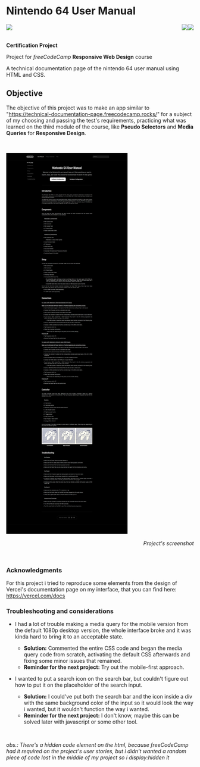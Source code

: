 # Nintendo 64 User Manual

<img align="left" src="https://img.shields.io/badge/freecodecamp-27273D?style=for-the-badge&logo=freecodecamp&logoColor=white"><img align="right" src="https://img.shields.io/badge/CSS3-1572B6?style=for-the-badge&logo=css3&logoColor=white"><img align="right" src="https://img.shields.io/badge/HTML5-E34F26?style=for-the-badge&logo=html5&logoColor=white">

<br>
<br>

**Certification Project**

Project for _freeCodeCamp_ **Responsive Web Design** course

A technical documentation page of the nintendo 64 user manual using HTML and CSS.

## Objective

The objective of this project was to make an app similar to "https://technical-documentation-page.freecodecamp.rocks/" for a subject of my choosing and passing the test's requirements, practicing what was learned on the third module of the course, like **Pseudo Selectors** and **Media Queries** for **Responsive Design**.

<br>

![Project's screenshot](images/screenshot.png)
_<p align="right">Project's screenshot</p>_

<br>

### **Acknowledgments**

For this project i tried to reproduce some elements from the design of Vercel's documentation page on my interface, that you can find here: https://vercel.com/docs

### **Troubleshooting and considerations**

- I had a lot of trouble making a media query for the mobile version from the default 1080p desktop version, the whole interface broke and it was kinda hard to bring it to an acceptable state.

  - **Solution:** Commented the entire CSS code and began the media query code from scratch, activating the default CSS afterwards and fixing some minor issues that remained.
  - **Reminder for the next project:** Try out the mobile-first approach.

- I wanted to put a search icon on the search bar, but couldn't figure out how to put it on the placeholder of the search input.
  - **Solution:** I could've put both the search bar and the icon inside a div with the same background color of the input
    so it would look the way i wanted, but it wouldn't function the way i wanted.
  - **Reminder for the next project:** I don't know, maybe this can be solved later with javascript or some other tool.

<br>

_obs.: There's a hidden code element on the html, because freeCodeCamp had it required on the project's user stories, but i didn't wanted a random piece of code lost in the middle of my project so i display:hidden it_

<br>
